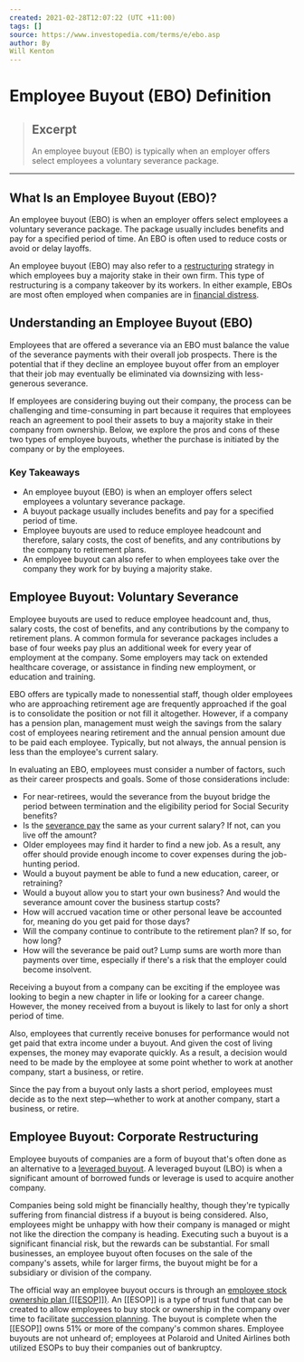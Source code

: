 ```yaml
---
created: 2021-02-28T12:07:22 (UTC +11:00)
tags: []
source: https://www.investopedia.com/terms/e/ebo.asp
author: By
Will Kenton
---
```


# Employee Buyout (EBO) Definition

> ## Excerpt
> An employee buyout (EBO) is typically when an employer offers select employees a voluntary severance package.

---
## What Is an Employee Buyout (EBO)?

An employee buyout (EBO) is when an employer offers select employees a voluntary severance package. The package usually includes benefits and pay for a specified period of time. An EBO is often used to reduce costs or avoid or delay layoffs.

An employee buyout (EBO) may also refer to a [restructuring](https://www.investopedia.com/terms/r/restructuring.asp) strategy in which employees buy a majority stake in their own firm. This type of restructuring is a company takeover by its workers. In either example, EBOs are most often employed when companies are in [financial distress](https://www.investopedia.com/terms/f/financial_distress.asp).

## Understanding an Employee Buyout (EBO)

Employees that are offered a severance via an EBO must balance the value of the severance payments with their overall job prospects. There is the potential that if they decline an employee buyout offer from an employer that their job may eventually be eliminated via downsizing with less-generous severance.

If employees are considering buying out their company, the process can be challenging and time-consuming in part because it requires that employees reach an agreement to pool their assets to buy a majority stake in their company from ownership. Below, we explore the pros and cons of these two types of employee buyouts, whether the purchase is initiated by the company or by the employees.

### Key Takeaways

-   An employee buyout (EBO) is when an employer offers select employees a voluntary severance package.
-   A buyout package usually includes benefits and pay for a specified period of time.
-   Employee buyouts are used to reduce employee headcount and therefore, salary costs, the cost of benefits, and any contributions by the company to retirement plans.
-   An employee buyout can also refer to when employees take over the company they work for by buying a majority stake.

## Employee Buyout: Voluntary Severance

Employee buyouts are used to reduce employee headcount and, thus, salary costs, the cost of benefits, and any contributions by the company to retirement plans. A common formula for severance packages includes a base of four weeks pay plus an additional week for every year of employment at the company. Some employers may tack on extended healthcare coverage, or assistance in finding new employment, or education and training.

EBO offers are typically made to nonessential staff, though older employees who are approaching retirement age are frequently approached if the goal is to consolidate the position or not fill it altogether. However, if a company has a pension plan, management must weigh the savings from the salary cost of employees nearing retirement and the annual pension amount due to be paid each employee. Typically, but not always, the annual pension is less than the employee's current salary.

In evaluating an EBO, employees must consider a number of factors, such as their career prospects and goals. Some of those considerations include:

-   For near-retirees, would the severance from the buyout bridge the period between termination and the eligibility period for Social Security benefits?
-   Is the [severance pay](https://www.investopedia.com/terms/s/severancepay.asp) the same as your current salary? If not, can you live off the amount?
-   Older employees may find it harder to find a new job. As a result, any offer should provide enough income to cover expenses during the job-hunting period.
-   Would a buyout payment be able to fund a new education, career, or retraining?
-   Would a buyout allow you to start your own business? And would the severance amount cover the business startup costs?
-   How will accrued vacation time or other personal leave be accounted for, meaning do you get paid for those days?
-   Will the company continue to contribute to the retirement plan? If so, for how long?
-   How will the severance be paid out? Lump sums are worth more than payments over time, especially if there's a risk that the employer could become insolvent.

Receiving a buyout from a company can be exciting if the employee was looking to begin a new chapter in life or looking for a career change. However, the money received from a buyout is likely to last for only a short period of time.

Also, employees that currently receive bonuses for performance would not get paid that extra income under a buyout. And given the cost of living expenses, the money may evaporate quickly. As a result, a decision would need to be made by the employee at some point whether to work at another company, start a business, or retire.

Since the pay from a buyout only lasts a short period, employees must decide as to the next step—whether to work at another company, start a business, or retire.

## Employee Buyout: Corporate Restructuring

Employee buyouts of companies are a form of buyout that's often done as an alternative to a [leveraged buyout](https://www.investopedia.com/terms/l/leveragedbuyout.asp). A leveraged buyout (LBO) is when a significant amount of borrowed funds or leverage is used to acquire another company.

Companies being sold might be financially healthy, though they're typically suffering from financial distress if a buyout is being considered. Also, employees might be unhappy with how their company is managed or might not like the direction the company is heading. Executing such a buyout is a significant financial risk, but the rewards can be substantial. For small businesses, an employee buyout often focuses on the sale of the company's assets, while for larger firms, the buyout might be for a subsidiary or division of the company.

The official way an employee buyout occurs is through an [employee stock ownership plan ([[ESOP]])](https://www.investopedia.com/terms/e/esop.asp). An [[ESOP]] is a type of trust fund that can be created to allow employees to buy stock or ownership in the company over time to facilitate [succession planning](https://www.investopedia.com/terms/s/succession-planning.asp). The buyout is complete when the [[ESOP]] owns 51% or more of the company's common shares. Employee buyouts are not unheard of; employees at Polaroid and United Airlines both utilized ESOPs to buy their companies out of bankruptcy.
